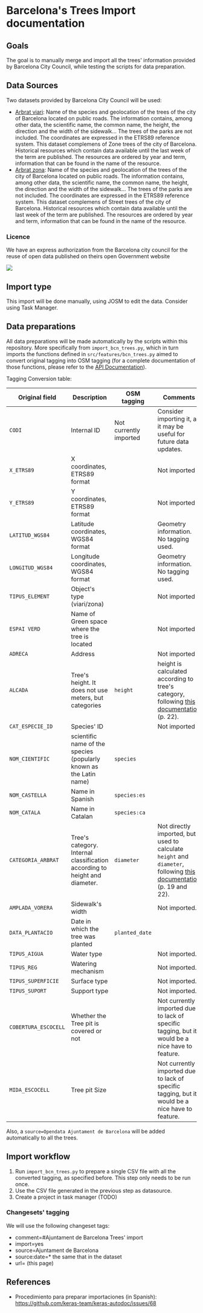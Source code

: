 # Barcelona's Trees Import documentation

## Goals

The goal is to manually merge and import all the trees' information provided by Barcelona City Council, while testing the scripts for data preparation.

## Data Sources

Two datasets provided by Barcelona City Council will be used:

* [Arbrat viari](https://opendata-ajuntament.barcelona.cat/data/ca/dataset/arbrat-viari): Name of the species and geolocation of the trees of the city of Barcelona located on public roads. The information contains, among other data, the scientific name, the common name, the height, the direction and the width of the sidewalk... The trees of the parks are not included. The coordinates are expressed in the ETRS89 reference system. This dataset complemens of Zone trees of the city of Barcelona.
Historical resources which contain data available until the last week of the term are published. The resources are ordered by year and term, information that can be found in the name of the resource.
* [Arbrat zona](https://opendata-ajuntament.barcelona.cat/data/ca/dataset/arbrat-zona): Name of the species and geolocation of the trees of the city of Barcelona located on public roads. The information contains, among other data, the scientific name, the common name, the height, the direction and the width of the sidewalk... The trees of the parks are not included. The coordinates are expressed in the ETRS89 reference system. This dataset complemens of Street trees of the city of Barcelona.
Historical resources which contain data available until the last week of the term are published. The resources are ordered by year and term, information that can be found in the name of the resource.

### Licence

We have an express authorization from the Barcelona city council for the reuse of open data published on theirs open Government website

![](https://wiki.openstreetmap.org/w/images/thumb/9/9a/201801107_AcordOSM_AjuntamentBarcelona_Def.pdf/page1-1240px-201801107_AcordOSM_AjuntamentBarcelona_Def.pdf.jpg)


## Import type

This import will be done manually, using JOSM to edit the data. Consider using Task Manager.

## Data preparations

All data preparations will be made automatically by the scripts within this repository. More specifically from `import_bcn_trees.py`, which in turn imports the functions defined in `src/features/bcn_trees.py` aimed to convert original tagging into OSM tagging (for a complete documentation of those functions, please refer to the [API Documentation]()).

Tagging Conversion table:

Original field  | Description  | OSM tagging  |  Comments
----------------|--------------|--------------|------------
`CODI` | Internal ID  | Not currently imported  | Consider importing it, as it may be useful for future data updates.
`X_ETRS89`  | X coordinates, ETRS89 format  | | Not imported
`Y_ETRS89`  | Y coordinates, ETRS89 format  | | Not imported
`LATITUD_WGS84`  | Latitude coordinates, WGS84 format  |   | Geometry information. No tagging used.
`LONGITUD_WGS84`  | Longitude coordinates, WGS84 format  |   | Geometry information. No tagging used.  |   |   |    |   |   |   |   |   |
`TIPUS_ELEMENT`  | Object's type (viari/zona)  |  | Not imported
`ESPAI VERD`  | Name of Green space where the tree is located   |   | Not imported
`ADRECA`  | Address  |   | Not imported
`ALCADA`  | Tree's height. It does not use meters, but categories  | `height`  | height is calculated according to tree's category, following [this documentation](https://ajuntament.barcelona.cat/ecologiaurbana/sites/default/files/Plagestioarbratviaribcn_cat.pdf) (p. 22).
`CAT_ESPECIE_ID`  | Species' ID  |   | Not imported
`NOM_CIENTIFIC`  | scientific name of the species (popularly known as the Latin name)  | `species`  |
`NOM_CASTELLA`  | Name in Spanish  | `species:es`   |
`NOM_CATALA`  | Name in Catalan  | `species:ca`  |
`CATEGORIA_ARBRAT`  | Tree's category. Internal classification according to height and diameter.  | `diameter`  | Not directly imported, but used to calculate `height` and `diameter`, following [this documentation](https://ajuntament.barcelona.cat/ecologiaurbana/sites/default/files/Plagestioarbratviaribcn_cat.pdf) (p. 19 and 22).
`AMPLADA_VORERA`  | Sidewalk's width  |   | Not imported.
`DATA_PLANTACIO`  | Date in which the tree was planted  | `planted_date`  |
`TIPUS_AIGUA`  | Water type  |   | Not imported.
`TIPUS_REG`  | Watering mechanism  |   | Not imported.
`TIPUS_SUPERFICIE`  | Surface type  |   | Not imported.
`TIPUS_SUPORT`  | Support type  |   | Not imported.
`COBERTURA_ESCOCELL`  | Whether the Tree pit is covered or not  |   | Not currently imported due to lack of specific tagging, but it would be a nice have to feature.
`MIDA_ESCOCELL`  | Tree pit Size  |   | Not currently imported due to lack of specific tagging, but it would be a nice have to feature.

Also, a `source=Opendata Ajuntament de Barcelona` will be added automatically to all the trees.

## Import workflow

1. Run `import_bcn_trees.py` to prepare a single CSV file with all the converted tagging, as specified before. This step only needs to be run once.
2. Use the CSV file generated in the previous step as datasource.
3. Create a project in task manager (TODO)


### Changesets' tagging

We will use the following changeset tags:

* comment=#Ajuntament de Barcelona Trees' import
* import=yes
* source=Ajuntament de Barcelona
* source:date=* the same that in the dataset
* url= (this page)


## References

* Procedimiento para preparar importaciones (in Spanish): https://github.com/keras-team/keras-autodoc/issues/68
